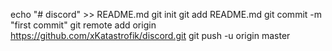 echo "# discord" >> README.md
git init
git add README.md
git commit -m "first commit"
git remote add origin https://github.com/xKatastrofik/discord.git
git push -u origin master
